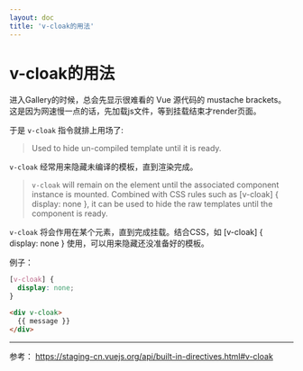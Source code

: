 ```yaml
---
layout: doc
title: 'v-cloak的用法'
---
```

# v-cloak的用法

进入Gallery的时候，总会先显示很难看的 Vue 源代码的 mustache brackets。这是因为网速慢一点的话，先加载js文件，等到挂载结束才render页面。

于是 `v-cloak` 指令就排上用场了:  
> Used to hide un-compiled template until it is ready.  

`v-cloak` 经常用来隐藏未编译的模板，直到渲染完成。  

> `v-cloak` will remain on the element until the associated component instance is mounted. Combined with CSS rules such as [v-cloak] { display: none }, it can be used to hide the raw templates until the component is ready.  

`v-cloak` 将会作用在某个元素，直到完成挂载。结合CSS，如 [v-cloak] { display: none } 使用，可以用来隐藏还没准备好的模板。

例子：
```css
[v-cloak] {
  display: none;
}
```

```html
<div v-cloak>
  {{ message }}
</div>
```

---

参考： 
https://staging-cn.vuejs.org/api/built-in-directives.html#v-cloak